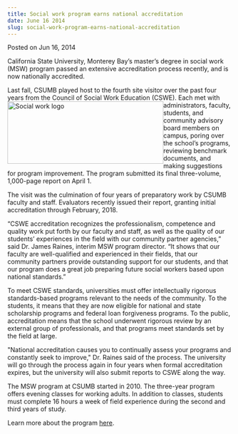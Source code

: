 ```yaml
---
title: Social work program earns national accreditation
date: June 16 2014
slug: social-work-program-earns-national-accreditation
---
```





<span class="date">Posted on Jun 16, 2014    </span>
<p>California State University, Monterey Bay&#x2019;s master&#x2019;s degree in
social work (MSW) program passed an extensive accreditation process
recently, and is now nationally accredited.</p>
<p>Last fall, CSUMB played host to the fourth site visitor over the
past four years from the Council of&#xA0;<img alt="Social work logo" src="http://news.csumb.edu/sites/default/files/65/attachments/news/images/msw_0.jpg" style="width:350px; height:140px; float:left">Social Work
Education (CSWE). Each met with administrators, faculty, students,
and community advisory board members on campus, poring over the
school&#x2019;s programs, reviewing benchmark documents, and making
suggestions for program improvement. The program submitted its
final three-volume, 1,000-page report on April 1.</img></p>
<p>The visit was the culmination of four years of preparatory work
by CSUMB faculty and staff. Evaluators recently issued their
report, granting initial accreditation through February, 2018.</p>
<p>&#x201C;CSWE accreditation recognizes the professionalism, competence
and quality work put forth by our faculty and staff, as well as the
quality of our students&#x2019; experiences in the field with our
community partner agencies,&#x201D; said Dr. James Raines, interim MSW
program director. &#x201C;It shows that our faculty are well-qualified and
experienced in their fields, that our community partners provide
outstanding support for our students, and that our program does a
great job preparing future social workers based upon national
standards.&#x201D;</p>
<p>To meet CSWE standards, universities must offer intellectually
rigorous standards-based programs relevant to the needs of the
community. To the students, it means that they are now eligible for
national and state scholarship programs and federal loan
forgiveness programs. To the public, accreditation means that the
school underwent rigorous review by an external group of
professionals, and that programs meet standards set by the field at
large.</p>
<p>&quot;National accreditation causes you to continually assess your
programs and constantly seek to improve,&quot; Dr. Raines said of the
process. The university will go through the process again in four
years when formal accreditation expires, but the university will
also submit reports to CSWE along the way.</p>
<p>The MSW program at CSUMB started in 2010. The three-year program
offers evening classes for working adults. In addition to classes,
students must complete 16 hours a week of field experience during
the second and third years of study.</p>
<p>Learn more about the program <a href="http://msw.csumb.edu" rel="nofollow">here</a>.</p>
<p>&#xA0;</p>
<p>&#xA0;</p>
<p><br>
&#xA0;</br></p>





